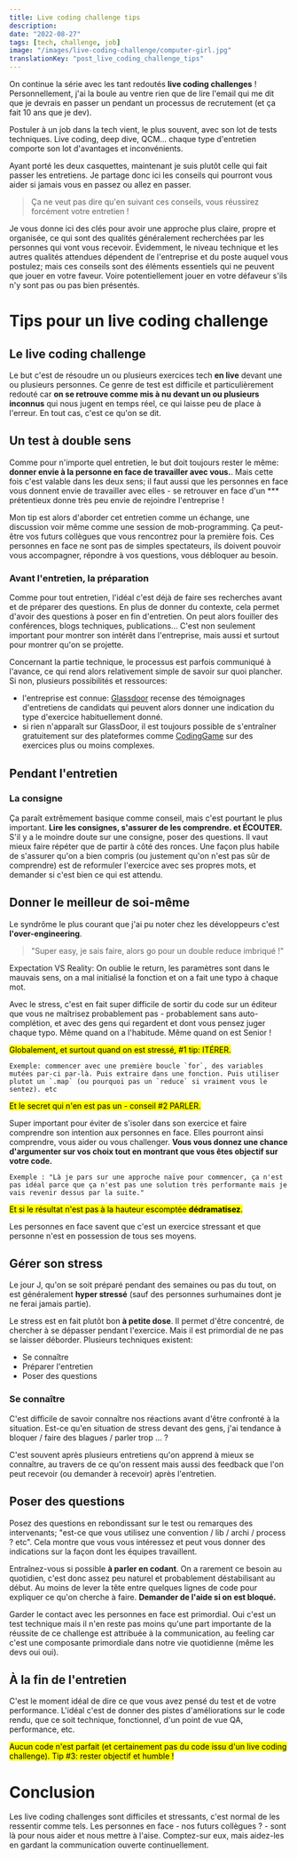 ```yaml
---
title: Live coding challenge tips
description:
date: "2022-08-27"
tags: [tech, challenge, job]
image: "/images/live-coding-challenge/computer-girl.jpg"
translationKey: "post_live_coding_challenge_tips"
---
```


On continue la série avec les tant redoutés **live coding challenges** ! Personnellement, j'ai la boule au ventre rien que de lire l'email qui me dit que je devrais en passer un pendant un processus de recrutement (et ça fait 10 ans que je dev).

Postuler à un job dans la tech vient, le plus souvent, avec son lot de tests techniques. Live coding, deep dive, QCM... chaque type d'entretien comporte son lot d'avantages et inconvénients.

Ayant porté les deux casquettes, maintenant je suis plutôt celle qui fait passer les entretiens. Je partage donc ici les conseils qui pourront vous aider si jamais vous en passez ou allez en passer.

> Ça ne veut pas dire qu'en suivant ces conseils, vous réussirez forcément votre entretien !

Je vous donne ici des clés pour avoir une approche plus claire, propre et organisée, ce qui sont des qualités généralement recherchées par les personnes qui vont vous recevoir. Évidemment, le niveau technique et les autres qualités attendues dépendent de l'entreprise et du poste auquel vous postulez; mais ces conseils sont des éléments essentiels qui ne peuvent que jouer en votre faveur. Voire potentiellement jouer en votre défaveur s'ils n'y sont pas ou pas bien présentés.

# Tips pour un live coding challenge

## Le live coding challenge

Le but c'est de résoudre un ou plusieurs exercices tech **en live** devant une ou plusieurs personnes. Ce genre de test est difficile et particulièrement redouté car **on se retrouve comme mis à nu devant un ou plusieurs inconnus** qui nous jugent en temps réel, ce qui laisse peu de place à l'erreur. En tout cas, c'est ce qu'on se dit.

## Un test à double sens

Comme pour n'importe quel entretien, le but doit toujours rester le même: **donner envie à la personne en face de travailler avec vous.**. Mais cette fois c'est valable dans les deux sens; il faut aussi que les personnes en face vous donnent envie de travailler avec elles - se retrouver en face d'un \*\*\* prétentieux donne très peu envie de rejoindre l'entreprise !

Mon tip est alors d'aborder cet entretien comme un échange, une discussion voir même comme une session de mob-programming. Ça peut-être vos futurs collègues que vous rencontrez pour la première fois. Ces personnes en face ne sont pas de simples spectateurs, ils doivent pouvoir vous accompagner, répondre à vos questions, vous débloquer au besoin.

### Avant l'entretien, la préparation

Comme pour tout entretien, l'idéal c'est déjà de faire ses recherches avant et de préparer des questions. En plus de donner du contexte, cela permet d'avoir des questions à poser en fin d'entretien. On peut alors fouiller des conférences, blogs techniques, publications... C'est non seulement important pour montrer son intérêt dans l'entreprise, mais aussi et surtout pour montrer qu'on se projette.

Concernant la partie technique, le processus est parfois communiqué à l'avance, ce qui rend alors relativement simple de savoir sur quoi plancher. Si non, plusieurs possibilités et ressources:

- l'entreprise est connue: [Glassdoor](https://www.glassdoor.fr/) recense des témoignages d'entretiens de candidats qui peuvent alors donner une indication du type d'exercice habituellement donné.
- si rien n'apparaît sur GlassDoor, il est toujours possible de s'entraîner gratuitement sur des plateformes comme [CodingGame](https://www.codingame.com/) sur des exercices plus ou moins complexes.

## Pendant l'entretien

### La consigne

Ça paraît extrêmement basique comme conseil, mais c'est pourtant le plus important. **Lire les consignes, s'assurer de les comprendre. et ÉCOUTER.** S'il y a le moindre doute sur une consigne, poser des questions. Il vaut mieux faire répéter que de partir à côté des ronces. Une façon plus habile de s'assurer qu'on a bien compris (ou justement qu'on n'est pas sûr de comprendre) est de reformuler l'exercice avec ses propres mots, et demander si c'est bien ce qui est attendu.

## Donner le meilleur de soi-même

Le syndrôme le plus courant que j'ai pu noter chez les développeurs c'est **l'over-engineering**.

> "Super easy, je sais faire, alors go pour un double reduce imbriqué !"

Expectation VS Reality: On oublie le return, les paramètres sont dans le mauvais sens, on a mal initialisé la fonction et on a fait une typo à chaque mot.

Avec le stress, c'est en fait super difficile de sortir du code sur un éditeur que vous ne maîtrisez probablement pas - probablement sans auto-complétion, et avec des gens qui regardent et dont vous pensez juger chaque typo. Même quand on a l'habitude. Même quand on est Senior !

<mark>Globalement, et surtout quand on est stressé, #1 tip: ITÉRER.</mark>

```
Exemple: commencer avec une première boucle `for`, des variables mutées par-ci par-là. Puis extraire dans une fonction. Puis utiliser plutot un `.map` (ou pourquoi pas un `reduce` si vraiment vous le sentez). etc
```

<mark>Et le secret qui n'en est pas un - conseil #2 PARLER.</mark>

Super important pour éviter de s'isoler dans son exercice et faire comprendre son intention aux personnes en face. Elles pourront ainsi comprendre, vous aider ou vous challenger. **Vous vous donnez une chance d'argumenter sur vos choix tout en montrant que vous êtes objectif sur votre code.**

```
Exemple : "Là je pars sur une approche naïve pour commencer, ça n'est pas idéal parce que ça n'est pas une solution très performante mais je vais revenir dessus par la suite."
```

<mark>Et si le résultat n'est pas à la hauteur escomptée **dédramatisez**.</mark>

Les personnes en face savent que c'est un exercice stressant et que personne n'est en possession de tous ses moyens.

## Gérer son stress

Le jour J, qu'on se soit préparé pendant des semaines ou pas du tout, on est généralement **hyper stressé** (sauf des personnes surhumaines dont je ne ferai jamais partie).

Le stress est en fait plutôt bon **à petite dose**. Il permet d'être concentré, de chercher à se dépasser pendant l'exercice. Mais il est primordial de ne pas se laisser déborder. Plusieurs techniques existent:

- Se connaître
- Préparer l'entretien
- Poser des questions

### Se connaître

C'est difficile de savoir connaître nos réactions avant d'être confronté à la situation. Est-ce qu'en situation de stress devant des gens, j'ai tendance à bloquer / faire des blagues / parler trop ... ?

C'est souvent après plusieurs entretiens qu'on apprend à mieux se connaître, au travers de ce qu'on ressent mais aussi des feedback que l'on peut recevoir (ou demander à recevoir) après l'entretien.

## Poser des questions

Posez des questions en rebondissant sur le test ou remarques des intervenants; "est-ce que vous utilisez une convention / lib / archi / process ? etc". Cela montre que vous vous intéressez et peut vous donner des indications sur la façon dont les équipes travaillent.

Entraînez-vous si possible **à parler en codant**. On a rarement ce besoin au quotidien, c'est donc assez peu naturel et probablement déstabilisant au début. Au moins de lever la tête entre quelques lignes de code pour expliquer ce qu'on cherche à faire. **Demander de l'aide si on est bloqué.**

Garder le contact avec les personnes en face est primordial. Oui c'est un test technique mais il n'en reste pas moins qu'une part importante de la réussite de ce challenge est attribuée à la communication, au feeling car c'est une composante primordiale dans notre vie quotidienne (même les devs oui oui).

## À la fin de l'entretien

C'est le moment idéal de dire ce que vous avez pensé du test et de votre performance. L'idéal c'est de donner des pistes d'améliorations sur le code rendu, que ce soit technique, fonctionnel, d'un point de vue QA, performance, etc.

<mark>Aucun code n'est parfait (et certainement pas du code issu d'un live coding challenge). Tip #3: rester objectif et humble !</mark>

# Conclusion

Les live coding challenges sont difficiles et stressants, c'est normal de les ressentir comme tels. Les personnes en face - nos futurs collègues ? - sont là pour nous aider et nous mettre à l'aise. Comptez-sur eux, mais aidez-les en gardant la communication ouverte continuellement.
